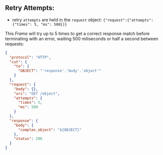 ## Retry Attempts:

* retry `attempts` are held in the `request` object: `{"request":{"attempts": {"times": 5, "ms": 500}}}`

This *Frame* will try up to 5 times to get a correct response match before terminating with an error, waiting 500 miliseconds or half a second between requests:

```json
{
  "protocol": "HTTP",
  "cut": {
    "to": {
      "OBJECT": "'response'.'body'.'object'"
    }
  },
  "request": {
    "body": {},
    "uri": "GET /object",
    "attempts": {
      "times": 5,
      "ms": 500
    }
  },
  "response": {
    "body": {
      "complex_object": "${OBJECT}"
    },
    "status": 200
  }
}
```
